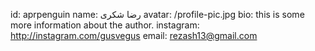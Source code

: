   id: aprpenguin
  name: رضا شکری
  avatar: /profile-pic.jpg
  bio: this is some more information about the author.
  instagram: http://instagram.com/gusvegus
  email: rezash13@gmail.com
